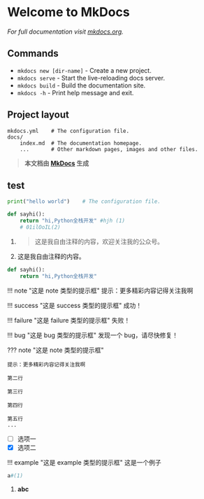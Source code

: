 # Welcome to MkDocs

*For full documentation visit [mkdocs.org](https://www.mkdocs.org).*

## Commands

* `mkdocs new [dir-name]` - Create a new project.
* `mkdocs serve` - Start the live-reloading docs server.
* `mkdocs build` - Build the documentation site.
* `mkdocs -h` - Print help message and exit.

## Project layout

    mkdocs.yml    # The configuration file.
    docs/
        index.md  # The documentation homepage.
        ...       # Other markdown pages, images and other files.



> **本文档由 [MkDocs](https://www.mkdocs.org) 生成**


## test

```python title='test.py'
print("hello world")    # The configuration file.
```

```python title='demo.py' linenums="1" hl_lines="2 4"
def sayhi():
    return "hi,Python全栈开发" #hjh (1)
    # 01ilOoIL(2)
```

1. > 这是我自由注释的内容，欢迎关注我的公众号。
2. 这是我自由注释的内容。
```python title='demo.py' linenums="1" hl_lines="2 4"
def sayhi():
    return "hi,Python全栈开发" 
```


!!! note "这是 note 类型的提示框"
    提示：更多精彩内容记得关注我啊

!!! success "这是 success 类型的提示框"
    成功！

!!! failure "这是 failure 类型的提示框"
    失败！

!!! bug "这是 bug 类型的提示框"
    发现一个 bug，请尽快修复！

??? note "这是 note 类型的提示框"

    提示：更多精彩内容记得关注我啊
    
    第二行
    
    第三行
    
    第四行
    
    第五行
    ...

- [ ] 选项一
- [x] 选项二

!!! example "这是 example 类型的提示框"
    这是一个例子

```python
a#(1)
```

1. **abc**